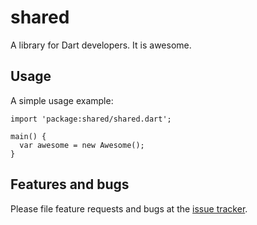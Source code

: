 # shared

A library for Dart developers. It is awesome.

## Usage

A simple usage example:

    import 'package:shared/shared.dart';

    main() {
      var awesome = new Awesome();
    }

## Features and bugs

Please file feature requests and bugs at the [issue tracker][tracker].

[tracker]: http://example.com/issues/replaceme
